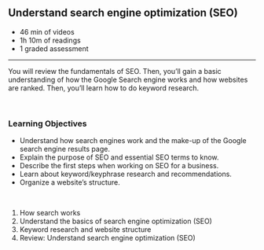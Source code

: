 ## Understand search engine optimization (SEO)

- 46 min of videos
- 1h 10m of readings
- 1 graded assessment

<hr>

You will review the fundamentals of SEO. Then, you’ll gain a basic understanding of how the Google Search engine works and how websites are ranked. Then, you’ll learn how to do keyword research.

<br>

### Learning Objectives

- Understand how search engines work and the make-up of the Google search engine results page.
- Explain the purpose of SEO and essential SEO terms to know.
- Describe the first steps when working on SEO for a business.
- Learn about keyword/keyphrase research and recommendations.
- Organize a website’s structure.

<br>

1. How search works
2. Understand the basics of search engine optimization (SEO)
3. Keyword research and website structure
4. Review: Understand search engine optimization (SEO)
